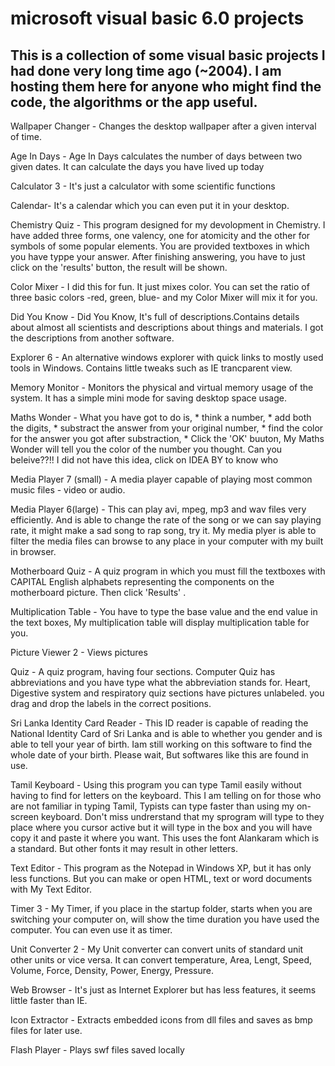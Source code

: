 microsoft visual basic 6.0 projects
==================

This is a collection of some visual basic projects I had done very long time ago (~2004). I am hosting them here for anyone who might find the code, the algorithms or the app useful.
---
Wallpaper Changer - Changes the desktop wallpaper after a given interval of time.

Age In Days - Age In Days calculates the number of days between two given dates. It can calculate the days you have lived up today

Calculator 3 - It's just a calculator with some scientific functions

Calendar- It's a calendar which you can even put it in your desktop.

Chemistry Quiz - This program designed for my devolopment in Chemistry. I have added three forms, one valency, one for atomicity and the other for symbols of some popular elements. You are provided textboxes in which you have typpe your answer. After finishing answering, you have to just click on the 'results' button, the result will be shown.

Color Mixer - I did this for fun. It just mixes color. You can set the ratio of three basic colors -red, green, blue- and my Color Mixer will mix it for you.

Did You Know - Did You Know, It's full of descriptions.Contains details about almost all scientists and descriptions about things and materials. I got the descriptions from another software.

Explorer 6 - An alternative windows explorer with quick links to mostly used tools in Windows. Contains little tweaks such as IE trancparent view.

Memory Monitor - Monitors the physical and virtual memory usage of the system. It has a simple mini mode for saving desktop space usage.

Maths Wonder - What you have got to do is, * think a number, * add both the digits, * substract the answer from your original number, * find the color for the answer you got after substraction, * Click the 'OK' buuton, My Maths Wonder will tell you the color of the number you thought. Can you beleive??!! I did not have this idea, click on IDEA BY to know who

Media Player 7 (small) - A media player capable of playing most common music files - video or audio.

Media Player 6(large) - This can play avi, mpeg, mp3 and wav files very efficiently. And is able to change the rate of the song or we can say playing rate, it might make a sad song to rap song, try it. My media plyer is able to filter the media files can browse to any place in your computer with my built in browser.

Motherboard Quiz - A quiz program in which you must fill the textboxes with CAPITAL English alphabets representing the components on the motherboard picture. Then click 'Results' .

Multiplication Table - You have to type the base value and the end value in the text boxes, My multiplication table will display multiplication table for you.

Picture Viewer 2 - Views pictures

Quiz - A quiz program, having four sections. Computer Quiz has abbreviations and you have type what the abbreviation stands for. Heart, Digestive system and respiratory quiz sections have pictures unlabeled. you drag and drop the labels in the correct positions.

Sri Lanka Identity Card Reader - This ID reader is capable of reading the National Identity Card of Sri Lanka and is able to whether you gender and is able to tell your year of birth. Iam still working on this software to find the whole date of your birth. Please wait, But softwares like this are found in use.

Tamil Keyboard  - Using this program you can type Tamil easily without having to find for letters on the keyboard. This I am telling on for those who are not familiar in typing Tamil, Typists can type faster than using my on-screen keyboard. Don't miss undrerstand that my sprogram will type to they place where you cursor active but it will type in the box and you will have copy it and paste it where you want. This uses the font Alankaram which is a standard. But other fonts it may result in other letters.

Text Editor  - This program as the Notepad in Windows XP, but it has only less functions. But you can make or open HTML, text or word documents with My Text Editor.

Timer 3 - My Timer, if you place in the startup folder, starts when you are switching your computer on, will show the time duration you have used the computer. You can even use it as timer.

Unit Converter 2  - My Unit converter can convert units of standard unit other units or vice versa. It can convert temperature, Area, Lengt, Speed, Volume, Force, Density, Power, Energy, Pressure.

Web Browser  - It's just as Internet Explorer but has less features, it seems little faster than IE.

Icon Extractor  - Extracts embedded icons from dll files and saves as bmp files for later use.

Flash Player  - Plays swf files saved locally
